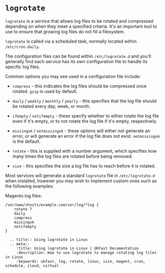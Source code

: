 # `logrotate`

`logrotate` is a service that allows log files to be rotated and compressed depending on when they meet a specified criteria. It's an important tool to use to ensure that growing log files do not fill a filesystem.

`logrotate` is called via a scheduled task, normally located within `/etc/cron.daily`.

The configuration files can be found within `/etc/logrotate.d` and you'll generally find each service has its own configuration file to handle its specific log files.

Common options you may see used in a configuration file include:

* `compress` - this indicates the log files should be compressed once rotated. `gzip` is used by default.

* `daily` / `weekly` / `monthly` / `yearly` - this specifies that the log file should be rotated every day, week, or month.

* `ifempty` / `notifempty` - these specify whether to either rotate the log file even if it's empty, or to not rotate the log file if it's empty, respectively.

* `missingok` / `notmissingok` - these options will either not generate an error, or will generate an error if the log file does not exist. `notmissingok` is the default.

* `rotate` - this is supplied with a number argument, which specifies how many times the log files are rotated before being removed.

* `size` - this specifies the size a log file has to reach before it is rotated.

Most services will generate a standard `logrotate` file in `/etc/logrotate.d` when installed, however you may wish to implement custom ones such as the following examples:

Magento log files:

```console
/var/www/vhosts/example.com/var/log/*log {
    rotate 7
    daily
    compress
    missingok
    notifempty
}
```

```eval_rst
  .. title:: Using logrotate in Linux
  .. meta::
     :title: Using logrotate in Linux | UKFast Documentation
     :description: How to use logrotate to manage rotating log files in Linux
     :keywords: ukfast, log, rotate, linux, size, magent, cron, schedule, cloud, virtual
```
